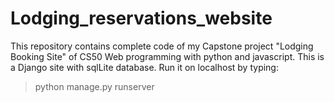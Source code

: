 # Lodging_reservations_website
This repository contains complete code of my Capstone project "Lodging Booking Site" of CS50 Web programming with python and javascript.
This is a Django site with sqlLite database.
Run it on localhost by typing:
>python manage.py runserver
